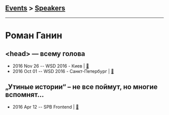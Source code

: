 ## [Events](../README.md) > [Speakers](../speakers.md)
---

# Роман Ганин

## &lt;head&gt; — всему голова
- 2016 Nov 26 -- WSD 2016 - Киев  | [:notebook:](https://wsd.events/2016/11/26/pres/heads-up/)  
- 2016 Oct 01 -- WSD 2016 - Санкт-Петербург  | [:notebook:](https://wsd.events/2016/10/01/pres/heads-up/)  
## „Утиные истории“ – не все поймут, но многие вспомнят…
- 2016 Apr 12 -- SPB Frontend  | [:notebook:](http://bit.ly/TypoTales)  
